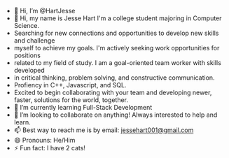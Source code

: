 - 👋 Hi, I’m @HartJesse
- 👀 Hi, my name is Jesse Hart I'm a college student majoring in Computer Science.
- Searching for new connections and opportunities to develop new skills and challenge
- myself to achieve my goals. I'm actively seeking work opportunities for positions
- related to my field of study. I am a goal-oriented team worker with skills developed
- in critical thinking, problem solving, and constructive communication.
- Profiency in C++, Javascript, and SQL.
- Excited to begin collaborating with your team and developing newer, faster, solutions for the world, together.
- 🌱 I’m currently learning Full-Stack Development
- 💞️ I’m looking to collaborate on anything! Always interested to help and learn.
- 📫 Best way to reach me is by email: jessehart001@gmail.com
- 😄 Pronouns: He/Him
- ⚡ Fun fact: I have 2 cats!

<!---
HartJesse/HartJesse is a ✨ special ✨ repository because its `README.md` (this file) appears on your GitHub profile.
You can click the Preview link to take a look at your changes.
--->
